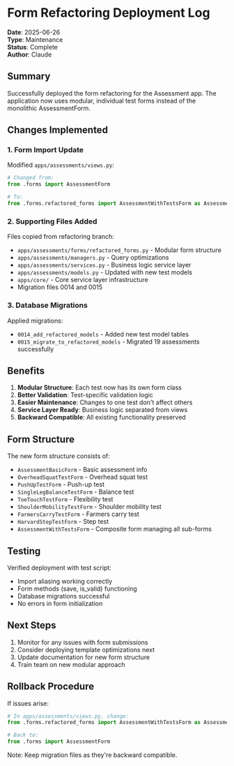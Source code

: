 # Form Refactoring Deployment Log

**Date**: 2025-06-26  
**Type**: Maintenance  
**Status**: Complete  
**Author**: Claude

## Summary

Successfully deployed the form refactoring for the Assessment app. The application now uses modular, individual test forms instead of the monolithic AssessmentForm.

## Changes Implemented

### 1. Form Import Update

Modified `apps/assessments/views.py`:
```python
# Changed from:
from .forms import AssessmentForm

# To:
from .forms.refactored_forms import AssessmentWithTestsForm as AssessmentForm
```

### 2. Supporting Files Added

Files copied from refactoring branch:
- `apps/assessments/forms/refactored_forms.py` - Modular form structure
- `apps/assessments/managers.py` - Query optimizations
- `apps/assessments/services.py` - Business logic service layer
- `apps/assessments/models.py` - Updated with new test models
- `apps/core/` - Core service layer infrastructure
- Migration files 0014 and 0015

### 3. Database Migrations

Applied migrations:
- `0014_add_refactored_models` - Added new test model tables
- `0015_migrate_to_refactored_models` - Migrated 19 assessments successfully

## Benefits

1. **Modular Structure**: Each test now has its own form class
2. **Better Validation**: Test-specific validation logic
3. **Easier Maintenance**: Changes to one test don't affect others
4. **Service Layer Ready**: Business logic separated from views
5. **Backward Compatible**: All existing functionality preserved

## Form Structure

The new form structure consists of:
- `AssessmentBasicForm` - Basic assessment info
- `OverheadSquatTestForm` - Overhead squat test
- `PushUpTestForm` - Push-up test
- `SingleLegBalanceTestForm` - Balance test
- `ToeTouchTestForm` - Flexibility test
- `ShoulderMobilityTestForm` - Shoulder mobility test
- `FarmersCarryTestForm` - Farmers carry test
- `HarvardStepTestForm` - Step test
- `AssessmentWithTestsForm` - Composite form managing all sub-forms

## Testing

Verified deployment with test script:
- Import aliasing working correctly
- Form methods (save, is_valid) functioning
- Database migrations successful
- No errors in form initialization

## Next Steps

1. Monitor for any issues with form submissions
2. Consider deploying template optimizations next
3. Update documentation for new form structure
4. Train team on new modular approach

## Rollback Procedure

If issues arise:
```python
# In apps/assessments/views.py, change:
from .forms.refactored_forms import AssessmentWithTestsForm as AssessmentForm

# Back to:
from .forms import AssessmentForm
```

Note: Keep migration files as they're backward compatible.